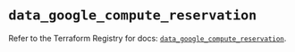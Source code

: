 # `data_google_compute_reservation`

Refer to the Terraform Registry for docs: [`data_google_compute_reservation`](https://registry.terraform.io/providers/hashicorp/google/6.16.0/docs/data-sources/compute_reservation).
